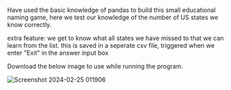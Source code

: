 Have used the basic knowledge of pandas to build this small educational naming game, here we test our knowledge of the number of US states we know correctly.

extra feature:
we get to know what all states we have missed to that we can learn from the list. this is saved in a seperate csv file, triggered when we enter "Exit" in the answer input box

Download the below image to use while running the program.

![Screenshot 2024-02-25 011906](https://github.com/ManasChagi/Python-projects/assets/115474765/7f928e10-8530-45e3-bcda-629d72245342)



